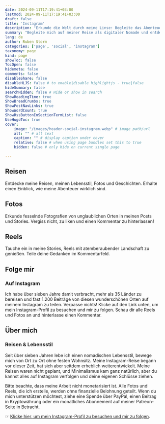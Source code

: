 ```yaml
---
date: 2024-09-11T17:19:41+03:00
lastmod: 2024-09-11T17:19:41+03:00
draft: false
title: 'Instagram'
description: "Erkunde die Welt durch meine Linse: Begleite das Abenteuer auf Instagram!"
summary: "Begleite mich auf meiner Reise als digitaler Nomade und entdecke die Welt ein Abenteuer nach dem anderen. Entdecke atemberaubende Fotos, spannende Reels und Geschichten aus über 35 Ländern. Folge meinem Instagram für Updates und Inspiration!"
lang: de
author: Ruben Storm
categories: ['page', 'social', 'instagram']
taxonomy: page
kind: page
showToc: false
TocOpen: false
hidemeta: false
comments: false
disableShare: false
disableHLJS: false # to enable|disable highlightjs - true|false
hideSummary: false
searchHidden: false # Hide or show in search
ShowReadingTime: true
ShowBreadCrumbs: true
ShowPostNavLinks: true
ShowWordCount: true
ShowRssButtonInSectionTermList: false
UseHugoToc: true
cover:
    image: "/images/header-social-instagram.webp" # image path/url
    alt: "" # alt text
    caption: "" # display caption under cover
    relative: false # when using page bundles set this to true
    hidden: false # only hide on current single page

---
```


## Reisen

Entdecke meine Reisen, meinen Lebensstil, Fotos und Geschichten. Erhalte einen Einblick, wie meine Abenteuer wirklich sind.

## Fotos

Erkunde fesselnde Fotografien von unglaublichen Orten in meinen Posts und Stories. Vergiss nicht, zu liken und einen Kommentar zu hinterlassen!

## Reels

Tauche ein in meine Stories, Reels mit atemberaubender Landschaft zu genießen. Teile deine Gedanken im Kommentarfeld.

## Folge mir  
### Auf Instagram

Ich habe über sieben Jahre damit verbracht, mehr als 35 Länder zu bereisen und fast 1.200 Beiträge von diesen wunderschönen Orten auf meinem Instagram zu teilen. Verpasse nichts! Klicke auf den Link unten, um mein Instagram-Profil zu besuchen und mir zu folgen. Schau dir alle Reels und Fotos an und hinterlasse einen Kommentar.

## Über mich  
### Reisen & Lebensstil

Seit über sieben Jahren lebe ich einen nomadischen Lebensstil, bewege mich von Ort zu Ort ohne festen Wohnsitz. Meine Instagram-Reise begann vor dieser Zeit, hat sich aber seitdem erheblich weiterentwickelt. Meine Reisen waren nicht geplant, und Minimalismus kam ganz natürlich, aber du kannst alles auf Instagram verfolgen und deine eigenen Schlüsse ziehen.

Bitte beachte, dass meine Arbeit nicht monetarisiert ist. Alle Fotos und Reels, die ich erstelle, werden ohne finanzielle Belohnung geteilt. Wenn du mich unterstützen möchtest, ziehe eine Spende über PayPal, einen Beitrag in Kryptowährung oder ein monatliches Abonnement auf meiner Patreon-Seite in Betracht.

&#9758; [Klicke hier, um mein Instagram-Profil zu besuchen und mir zu folgen][defInstLink].



[defInstLink]: https://www.instagram.com/stormruben/